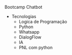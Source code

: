 Bootcamp  Chatbot

- Tecnologias
    - Logica de Programação
    - Python
    - Whatsapp
    - DialogFlow
    - IA
    - PNL com python 